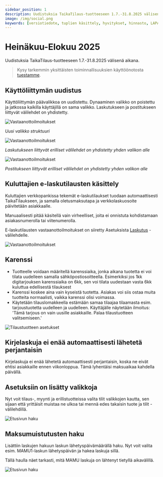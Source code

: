 ```yaml
---
sidebar_position: 1
description: Uudistuksia TaikaTilaus-tuotteeseen 1.7.-31.8.2025 välisenä aikana
image: /img/social.png
keywords: [versiotiedote, tuplien käsittely, hyvitykset, hinnasto, LAPA, vakioniput]
---
```


# Heinäkuu-Elokuu 2025

Uudistuksia TaikaTilaus-tuotteeseen 1.7.-31.8.2025 välisenä aikana.

> Kysy tarkemmin yksittäisten toiminnallisuuksien käyttöönotosta [tuestamme](https://taikatilaus.freshdesk.com/).

## Käyttöliittymän uudistus

Käyttöliittymän päävalikkoa on uudistettu. Dynaaminen valikko on poistettu ja jatkossa kaikilla käyttäjillä on sama valikko. Laskutukseen ja postitukseen liittyvät välilehdet on yhdistetty.

![Vastaanottoilmoitukset](/img/versiotiedotteet/valikko.png)

*Uusi valikko struktuuri*

![Vastaanottoilmoitukset](/img/versiotiedotteet/valikko2.png)

*Laskutukseen liittyvät erilliset välilehdet on yhdistetty yhden valikon alle*

![Vastaanottoilmoitukset](/img/versiotiedotteet/valikko3.png)

*Postitukseen liittyvät erilliset välilehdet on yhdistetty yhden valikon alle*

## Kuluttajien e-laskutilausten käsittely 

Kuluttajien verkkopankissa tekemät e-laskutilaukset tuodaan automaattisesti TaikaTilaukseen, ja samalla oletusmaksutapa ja verkkolaskuosoite päivitetään asiakkaalle.

Manuaalisesti pitää käsitellä vain virheelliset, joita ei onnistuta kohdistamaan asiakasnumerolla tai viitenumerolla.

E-laskutilausten vastaanottoilmoitukset on siiretty Asetuksista [Laskutus](https://support.taikatilaus.fi/docs/ohjeet/yleiset_ominaisuudet/lasku#vastaanottoilmoitukset) -välilehdelle.

![Vastaanottoilmoitukset](/img/ohjeet/vastaanottoilmoitukset.png)

## Karenssi

- Tuotteelle voidaan määritellä karenssiaika, jonka aikana tuotetta ei voi tilata uudelleen samalla sähköpostiosoitteella. Esimerkiksi jos 1kk digitarjouksen karenssiaika on 6kk, sen voi tilata uudestaan vasta 6kk kuluttua edellisestä tilauksest
- Karenssi koskee aina vain kyseistä tuotetta. Asiakas voi siis ostaa muita tuotteita normaalisti, vaikka karenssi olisi voimassa.
- Käytetään tilauslomakkeella estämään samaa tilaajaa tilaamasta esim. tarjoustuotetta uudelleen ja uudelleen. Käyttäjälle näytetään ilmoitus: 'Tämä tarjous on vain uusille asiakkaille. Palaa tilaustuotteen valitsemiseen.'

![Tilaustuotteen asetukset](/img/versiotiedotteet/karenssi.png)

## Kirjelaskuja ei enää automaattisesti lähetetä perjantaisin

Kirjelaskuja ei enää lähetetä automaattisesti perjantaisin, koska ne eivät ehtisi asiakkaille ennen viikonloppua. Tämä lyhentäisi maksuaikaa kahdella päivällä.

## Asetuksiin on lisätty valikkoja

Nyt voit tilaus-, myynti ja erillistuotteissa valita tilit valikkojen kautta, sen sijaan että yrittäisit muistaa ne ulkoa tai mennä edes takaisin tuote ja tilit -välilehdillä.

![Etusivun haku](/img/versiotiedotteet/tilit.png)

## Maksumuistutusten haku

Lisättiin laskujen hakuun laskun lähetyspäivämäärällä haku. Nyt voit valita esim. MAMU1-laskun lähetyspäivän ja hakea laskuja sillä.

Tällä haulla näet tarkasti, mitä MAMU laskuja on lähtenyt tietyllä aikavälillä.

![Etusivun haku](/img/versiotiedotteet/mamut.png)


